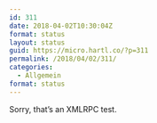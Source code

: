 ```yaml
---
id: 311
date: 2018-04-02T10:30:04Z
format: status
layout: status
guid: https://micro.hartl.co/?p=311
permalink: /2018/04/02/311/
categories:
  - Allgemein
format: status
---
```

Sorry, that’s an XMLRPC test.